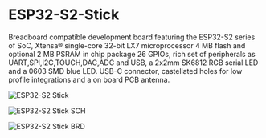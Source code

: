 # ESP32-S2-Stick
Breadboard compatible development board featuring the ESP32-S2 series of SoC, Xtensa® single-core 32-bit LX7 microprocessor
4 MB flash and optional 2 MB PSRAM in chip package
26 GPIOs, rich set of peripherals as UART,SPI,I2C,TOUCH,DAC,ADC and USB, a 2x2mm SK6812 RGB serial LED and a 0603 SMD blue LED.
USB-C connector, castellated holes for low profile integrations and a on board PCB antenna.

![ESP32-S2 Stick](https://savageelectronics.com/wp-content/uploads/2022/03/ESP32S2-STICK-Pinout.png)

![ESP32-S2 Stick SCH](https://savageelectronics.com/wp-content/uploads/2022/03/ESP32S2_STICKSCH.png)

![ESP32-S2 Stick BRD](https://savageelectronics.com/wp-content/uploads/2022/03/ESP32S2_STICKBRD.png)
